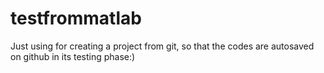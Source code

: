 # testfrommatlab
Just using for creating a project from git, so that the codes are autosaved on github
in its testing phase:)
